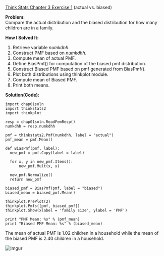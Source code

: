 [Think Stats Chapter 3 Exercise 1](http://greenteapress.com/thinkstats2/html/thinkstats2004.html#toc31) (actual vs. biased)

**Problem:**  
Compare the actual distribution and the biased distribution for how many children are in a family.

**How I Solved It:**  
1. Retrieve variable *numkdhh*.  
2. Construct PMF based on *numkdhh*.  
3. Compute mean of actual PMF.  
4. Define BiasPmf() for computation of the biased pmf distribution.  
5. Construct Biased PMF based on pmf generated from BiasPmf().  
6. Plot both distributions using thinkplot module.  
7. Compute mean of Biased PMF.  
8. Print both means.

**Solution(Code):**

    import chap01soln  
    import thinkstats2  
    import thinkplot  

    resp = chap01soln.ReadFemResp()  
    numkdhh = resp.numkdhh

    pmf = thinkstats2.Pmf(numkdhh, label = "actual")  
    pmf_mean = pmf.Mean() 

    def BiasPmf(pmf, label):
      new_pmf = pmf.Copy(label = label)
  	  
  	  for x, y in new_pmf.Items():
  		  new_pmf.Mult(x, x)
  
  	  new_pmf.Normalize()
  	  return new_pmf

    biased_pmf = BiasPmf(pmf, label = "biased")  
    biased_mean = biased_pmf.Mean()

    thinkplot.PrePlot(2)  
    thinkplot.Pmfs([pmf, biased_pmf])  
    thinkplot.Show(xlabel = 'family size', ylabel = 'PMF')  

    print "PMF Mean: %s" % (pmf_mean)  
    print "Biased PMF Mean: %s" % (biased_mean)
    
The mean of actual PMF is 1.02 children in a household while the mean of the biased PMF is 2.40 children in a household.

![Imgur](http://i.imgur.com/ngGdjZm.png)
